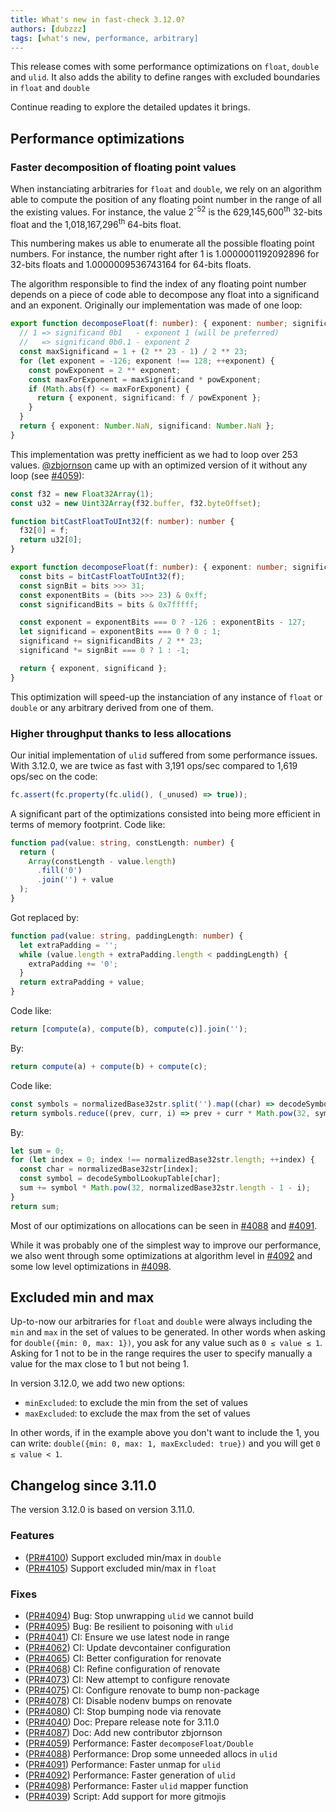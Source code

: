 ```yaml
---
title: What's new in fast-check 3.12.0?
authors: [dubzzz]
tags: [what's new, performance, arbitrary]
---
```


This release comes with some performance optimizations on `float`, `double` and `ulid`. It also adds the ability to define ranges with excluded boundaries in `float` and `double`

Continue reading to explore the detailed updates it brings.

<!--truncate-->

## Performance optimizations

### Faster decomposition of floating point values

When instanciating arbitraries for `float` and `double`, we rely on an algorithm able to compute the position of any floating point number in the range of all the existing values. For instance, the value 2<sup>-52</sup> is the 629,145,600<sup>th</sup> 32-bits float and the 1,018,167,296<sup>th</sup> 64-bits float.

This numbering makes us able to enumerate all the possible floating point numbers. For instance, the number right after 1 is 1.0000001192092896 for 32-bits floats and 1.0000009536743164 for 64-bits floats.

The algorithm responsible to find the index of any floating point number depends on a piece of code able to decompose any float into a significand and an exponent. Originally our implementation was made of one loop:

```ts
export function decomposeFloat(f: number): { exponent: number; significand: number } {
  // 1 => significand 0b1   - exponent 1 (will be preferred)
  //   => significand 0b0.1 - exponent 2
  const maxSignificand = 1 + (2 ** 23 - 1) / 2 ** 23;
  for (let exponent = -126; exponent !== 128; ++exponent) {
    const powExponent = 2 ** exponent;
    const maxForExponent = maxSignificand * powExponent;
    if (Math.abs(f) <= maxForExponent) {
      return { exponent, significand: f / powExponent };
    }
  }
  return { exponent: Number.NaN, significand: Number.NaN };
}
```

This implementation was pretty inefficient as we had to loop over 253 values. [@zbjornson](https://github.com/zbjornson) came up with an optimized version of it without any loop (see [#4059](https://github.com/dubzzz/fast-check/pull/4059)):

```ts
const f32 = new Float32Array(1);
const u32 = new Uint32Array(f32.buffer, f32.byteOffset);

function bitCastFloatToUInt32(f: number): number {
  f32[0] = f;
  return u32[0];
}

export function decomposeFloat(f: number): { exponent: number; significand: number } {
  const bits = bitCastFloatToUInt32(f);
  const signBit = bits >>> 31;
  const exponentBits = (bits >>> 23) & 0xff;
  const significandBits = bits & 0x7fffff;

  const exponent = exponentBits === 0 ? -126 : exponentBits - 127;
  let significand = exponentBits === 0 ? 0 : 1;
  significand += significandBits / 2 ** 23;
  significand *= signBit === 0 ? 1 : -1;

  return { exponent, significand };
}
```

This optimization will speed-up the instanciation of any instance of `float` or `double` or any arbitrary derived from one of them.

### Higher throughput thanks to less allocations

Our initial implementation of `ulid` suffered from some performance issues. With 3.12.0, we are twice as fast with 3,191 ops/sec compared to 1,619 ops/sec on the code:

```ts
fc.assert(fc.property(fc.ulid(), (_unused) => true));
```

A significant part of the optimizations consisted into being more efficient in terms of memory footprint. Code like:

```ts
function pad(value: string, constLength: number) {
  return (
    Array(constLength - value.length)
      .fill('0')
      .join('') + value
  );
}
```

Got replaced by:

```ts
function pad(value: string, paddingLength: number) {
  let extraPadding = '';
  while (value.length + extraPadding.length < paddingLength) {
    extraPadding += '0';
  }
  return extraPadding + value;
}
```

Code like:

```ts
return [compute(a), compute(b), compute(c)].join('');
```

By:

```ts
return compute(a) + compute(b) + compute(c);
```

Code like:

```ts
const symbols = normalizedBase32str.split('').map((char) => decodeSymbolLookupTable[char]);
return symbols.reduce((prev, curr, i) => prev + curr * Math.pow(32, symbols.length - 1 - i), 0);
```

By:

```ts
let sum = 0;
for (let index = 0; index !== normalizedBase32str.length; ++index) {
  const char = normalizedBase32str[index];
  const symbol = decodeSymbolLookupTable[char];
  sum += symbol * Math.pow(32, normalizedBase32str.length - 1 - i);
}
return sum;
```

Most of our optimizations on allocations can be seen in [#4088](https://github.com/dubzzz/fast-check/pull/4088) and [#4091](https://github.com/dubzzz/fast-check/pull/4091).

While it was probably one of the simplest way to improve our performance, we also went through some optimizations at algorithm level in [#4092](https://github.com/dubzzz/fast-check/pull/4092) and some low level optimizations in [#4098](https://github.com/dubzzz/fast-check/pull/4098).

## Excluded min and max

Up-to-now our arbitraries for `float` and `double` were always including the `min` and `max` in the set of values to be generated. In other words when asking for `double({min: 0, max: 1})`, you ask for any value such as `0 ≤ value ≤ 1`. Asking for 1 not to be in the range requires the user to specify manually a value for the max close to 1 but not being 1.

In version 3.12.0, we add two new options:

- `minExcluded`: to exclude the min from the set of values
- `maxExcluded`: to exclude the max from the set of values

In other words, if in the example above you don't want to include the 1, you can write: `double({min: 0, max: 1, maxExcluded: true})` and you will get `0 ≤ value < 1`.

## Changelog since 3.11.0

The version 3.12.0 is based on version 3.11.0.

### Features

- ([PR#4100](https://github.com/dubzzz/fast-check/pull/4100)) Support excluded min/max in `double`
- ([PR#4105](https://github.com/dubzzz/fast-check/pull/4105)) Support excluded min/max in `float`

### Fixes

- ([PR#4094](https://github.com/dubzzz/fast-check/pull/4094)) Bug: Stop unwrapping `ulid` we cannot build
- ([PR#4095](https://github.com/dubzzz/fast-check/pull/4095)) Bug: Be resilient to poisoning with `ulid`
- ([PR#4041](https://github.com/dubzzz/fast-check/pull/4041)) CI: Ensure we use latest node in range
- ([PR#4062](https://github.com/dubzzz/fast-check/pull/4062)) CI: Update devcontainer configuration
- ([PR#4065](https://github.com/dubzzz/fast-check/pull/4065)) CI: Better configuration for renovate
- ([PR#4068](https://github.com/dubzzz/fast-check/pull/4068)) CI: Refine configuration of renovate
- ([PR#4073](https://github.com/dubzzz/fast-check/pull/4073)) CI: New attempt to configure renovate
- ([PR#4075](https://github.com/dubzzz/fast-check/pull/4075)) CI: Configure renovate to bump non-package
- ([PR#4078](https://github.com/dubzzz/fast-check/pull/4078)) CI: Disable nodenv bumps on renovate
- ([PR#4080](https://github.com/dubzzz/fast-check/pull/4080)) CI: Stop bumping node via renovate
- ([PR#4040](https://github.com/dubzzz/fast-check/pull/4040)) Doc: Prepare release note for 3.11.0
- ([PR#4087](https://github.com/dubzzz/fast-check/pull/4087)) Doc: Add new contributor zbjornson
- ([PR#4059](https://github.com/dubzzz/fast-check/pull/4059)) Performance: Faster `decomposeFloat/Double`
- ([PR#4088](https://github.com/dubzzz/fast-check/pull/4088)) Performance: Drop some unneeded allocs in `ulid`
- ([PR#4091](https://github.com/dubzzz/fast-check/pull/4091)) Performance: Faster unmap for `ulid`
- ([PR#4092](https://github.com/dubzzz/fast-check/pull/4092)) Performance: Faster generation of `ulid`
- ([PR#4098](https://github.com/dubzzz/fast-check/pull/4098)) Performance: Faster `ulid` mapper function
- ([PR#4039](https://github.com/dubzzz/fast-check/pull/4039)) Script: Add support for more gitmojis
